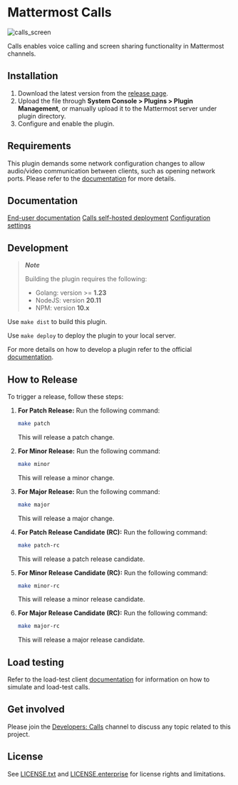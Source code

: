 # Mattermost Calls

![calls_screen](https://user-images.githubusercontent.com/1832946/205749357-1f2d5af3-cfe7-4352-b1f2-953a31d91fca.png)

Calls enables voice calling and screen sharing functionality in Mattermost channels.

## Installation

1. Download the latest version from the [release page](https://github.com/mattermost/mattermost-plugin-calls/releases).
2. Upload the file through **System Console > Plugins > Plugin Management**, or manually upload it to the Mattermost server under plugin directory.
3. Configure and enable the plugin.

## Requirements

This plugin demands some network configuration changes to allow audio/video communication between clients, such as opening network ports. Please refer to the [documentation](https://docs.mattermost.com/configure/calls-deployment.html#network) for more details.

## Documentation

[End-user documentation](https://docs.mattermost.com/channels/make-calls.html)
[Calls self-hosted deployment](https://docs.mattermost.com/configure/calls-deployment.html)
[Configuration settings](https://docs.mattermost.com/configure/plugins-configuration-settings.html#calls)

## Development

> **_Note_**
>
> Building the plugin requires the following:
>
> - Golang: version >= **1.23**
> - NodeJS: version **20.11**
> - NPM: version **10.x**

Use `make dist` to build this plugin.

Use `make deploy` to deploy the plugin to your local server.

For more details on how to develop a plugin refer to the official [documentation](https://developers.mattermost.com/extend/plugins/).

## How to Release

To trigger a release, follow these steps:

1. **For Patch Release:** Run the following command:

    ```bash
    make patch
    ```

   This will release a patch change.

2. **For Minor Release:** Run the following command:

    ```bash
    make minor
    ```

   This will release a minor change.

3. **For Major Release:** Run the following command:

    ```bash
    make major
    ```

   This will release a major change.

4. **For Patch Release Candidate (RC):** Run the following command:

    ```bash
    make patch-rc
    ```

   This will release a patch release candidate.

5. **For Minor Release Candidate (RC):** Run the following command:

    ```bash
    make minor-rc
    ```

   This will release a minor release candidate.

6. **For Major Release Candidate (RC):** Run the following command:

    ```bash
    make major-rc
    ```

   This will release a major release candidate.

## Load testing

Refer to the load-test client [documentation](lt/) for information on how to simulate and load-test calls.

## Get involved

Please join the [Developers: Calls](https://community.mattermost.com/core/channels/developers-channel-call) channel to discuss any topic related to this project.

## License

See [LICENSE.txt](LICENSE.txt) and [LICENSE.enterprise](server/enterprise/LICENSE) for license rights and limitations.
